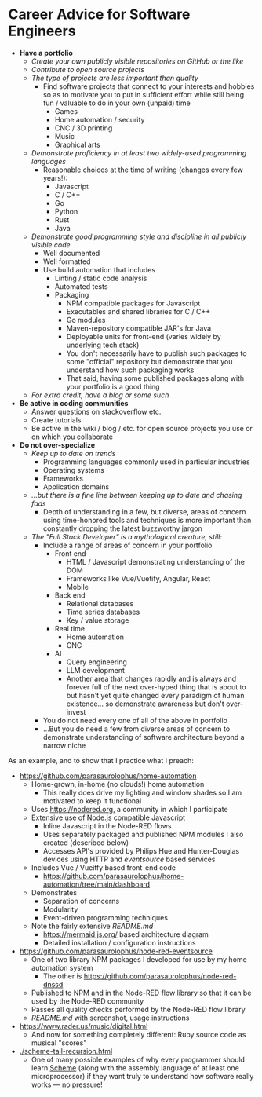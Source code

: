 # Career Advice for Software Engineers

- **Have a portfolio**
  - _Create your own publicly visible repositories on GitHub or the like_
  - _Contribute to open source projects_
  - _The type of projects are less important than quality_
    - Find software projects that connect to your interests and hobbies so as to
      motivate you to put in sufficient effort while still being fun / valuable
      to do in your own (unpaid) time
      - Games
      - Home automation / security
      - CNC / 3D printing
      - Music
      - Graphical arts
  - _Demonstrate proficiency in at least two widely-used programming languages_
    - Reasonable choices at the time of writing (changes every few years!):
      - Javascript
      - C / C++
      - Go
      - Python
      - Rust
      - Java
  - _Demonstrate good programming style and discipline in all publicly visible code_
    - Well documented
    - Well formatted
    - Use build automation that includes
      - Linting / static code analysis
      - Automated tests
      - Packaging
        - NPM compatible packages for Javascript
        - Executables and shared libraries for C / C++
        - Go modules
        - Maven-repository compatible JAR's for Java
        - Deployable units for front-end (varies widely by underlying tech stack)
        - You don't necessarily have to publish such packages to some "official"
          repository but demonstrate that you understand how such packaging works
        - That said, having some published packages along with your portfolio is
          a good thing
  - _For extra credit, have a blog or some such_
- **Be active in coding communities**
  - Answer questions on stackoverflow etc.
  - Create tutorials
  - Be active in the wiki / blog / etc. for open source projects you use or
    on which you collaborate
- **Do not over-specialize**
  - _Keep up to date on trends_
    - Programming languages commonly used in particular industries
    - Operating systems
    - Frameworks
    - Application domains
  - _...but there is a fine line between keeping up to date and chasing fads_
    - Depth of understanding in a few, but diverse, areas of concern using
      time-honored tools and techniques is more important than constantly
      dropping the latest buzzworthy jargon
  - _The "Full Stack Developer" is a mythological creature, still:_
    - Include a range of areas of concern in your portfolio
      - Front end
        - HTML / Javascript demonstrating understanding of the DOM
        - Frameworks like Vue/Vuetify, Angular, React
        - Mobile
      - Back end
        - Relational databases
        - Time series databases
        - Key / value storage
      - Real time
        - Home automation
        - CNC
      - AI
        - Query engineering
        - LLM development
        - Another area that changes rapidly and is always and forever full of
          the next over-hyped thing that is about to but hasn't yet quite
          changed every paradigm of human existence... so demonstrate awareness
          but don't over-invest
    - You do not need every one of all of the above in portfolio
    - ...But you do need a few from diverse areas of concern to demonstrate
      understanding of software architecture beyond a narrow niche

As an example, and to show that I practice what I preach:

- <https://github.com/parasaurolophus/home-automation>
  - Home-grown, in-home (no clouds!) home automation
    - This really does drive my lighting and window shades so I am motivated to
      keep it functional
  - Uses <https://nodered.org>, a community in which I participate
  - Extensive use of Node.js compatible Javascript
    - Inline Javascript in the Node-RED flows
    - Uses separately packaged and published NPM modules I also created
      (described below)
    - Accesses API's provided by Philips Hue and Hunter-Douglas devices
      using HTTP and _eventsource_ based services
  - Includes Vue / Vueitfy based front-end code
    - <https://github.com/parasaurolophus/home-automation/tree/main/dashboard>
  - Demonstrates
    - Separation of concerns
    - Modularity
    - Event-driven programming techniques
  - Note the fairly extensive _README.md_
    - <https://mermaid.js.org/> based architecture diagram
    - Detailed installation / configuration instructions
- <https://github.com/parasaurolophus/node-red-eventsource>
  - One of two library NPM packages I developed for use by my home automation system
    - The other is <https://github.com/parasaurolophus/node-red-dnssd>
  - Published to NPM and in the Node-RED flow library so that it can be used by
    the Node-RED community
  - Passes all quality checks performed by the Node-RED flow library
  - _README.md_ with screenshot, usage instructions
- <https://www.rader.us/music/digital.html>
  - And now for something completely different: Ruby source code as musical "scores"
- [./scheme-tail-recursion.html](scheme-tail-recursion.md)
  - One of many possible examples of why every programmer should learn
    [Scheme](https://en.wikipedia.org/wiki/Scheme_(programming_language))
    (along with the assembly language of at least one microprocessor) if they
    want truly to understand how software really works &mdash; no pressure!
